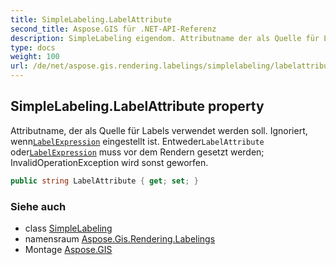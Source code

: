 ```yaml
---
title: SimpleLabeling.LabelAttribute
second_title: Aspose.GIS für .NET-API-Referenz
description: SimpleLabeling eigendom. Attributname der als Quelle für Labels verwendet werden soll. Ignoriert wennLabelExpression eingestellt ist. EntwederLabelAttribute oderLabelExpression muss vor dem Rendern gesetzt werden InvalidOperationException wird sonst geworfen.
type: docs
weight: 100
url: /de/net/aspose.gis.rendering.labelings/simplelabeling/labelattribute/
---
```

## SimpleLabeling.LabelAttribute property

Attributname, der als Quelle für Labels verwendet werden soll. Ignoriert, wenn[`LabelExpression`](../labelexpression/) eingestellt ist. Entweder`LabelAttribute` oder[`LabelExpression`](../labelexpression/) muss vor dem Rendern gesetzt werden; InvalidOperationException wird sonst geworfen.

```csharp
public string LabelAttribute { get; set; }
```

### Siehe auch

* class [SimpleLabeling](../)
* namensraum [Aspose.Gis.Rendering.Labelings](../../simplelabeling/)
* Montage [Aspose.GIS](../../../)


